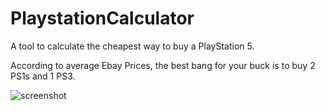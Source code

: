# PlaystationCalculator
A tool to calculate the cheapest way to buy a PlayStation 5.

According to average Ebay Prices, the best bang for your buck is to buy 2 PS1s and 1 PS3.

![screenshot](./img/screenshot.jpg)